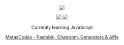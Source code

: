 
<p align="center">  
<img src="https://external-content.duckduckgo.com/iu/?u=https%3A%2F%2Fi.pinimg.com%2Foriginals%2F0a%2F6f%2F06%2F0a6f0697514f5517e35b2e741eaaabed.gif&f=1&nofb=1">
</p>
    <p align="center">
  <img src="https://discord.c99.nl/widget/theme-4/836591651895640074.png"/>
  <img src="https://discord.c99.nl/widget/theme-4/855748035832971284.png"/>
</p>
<p align="center">
Currently learning JavaScript
<p align="center">
    <a href="https://metas.codes">MetasCodes - Pastebin, Chatroom, Generators & APIs </a>

